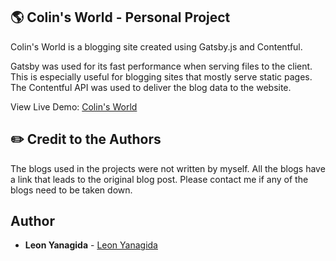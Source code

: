 ## 🌎 Colin's World - Personal Project

Colin's World is a blogging site created using Gatsby.js and Contentful.

Gatsby was used for its fast performance when serving files to the client. This is especially useful for blogging sites that mostly serve static pages. The Contentful API was used to deliver the blog data to the website.

View Live Demo: [Colin's World](https://build-902c9711-47d5-423b-b90f-be1000fd7217.gtsb.io/)

## ✏️  Credit to the Authors
The blogs used in the projects were not written by myself. All the blogs have a link that leads to the original blog post. Please contact me if any of the blogs need to be taken down.


## Author

* **Leon Yanagida** - [Leon Yanagida](https://leonyanagida.com)
